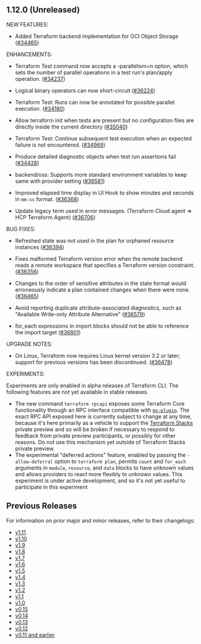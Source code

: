 ## 1.12.0 (Unreleased)


NEW FEATURES:

* Added Terraform backend implementation for OCI Object Storage ([#34465](https://github.com/hashicorp/terraform/issues/34465))


ENHANCEMENTS:

* Terraform Test command now accepts a -parallelism=n option, which sets the number of parallel operations in a test run's plan/apply operation. ([#34237](https://github.com/hashicorp/terraform/issues/34237))

* Logical binary operators can now short-circuit ([#36224](https://github.com/hashicorp/terraform/issues/36224))

* Terraform Test: Runs can now be annotated for possible parallel execution. ([#34180](https://github.com/hashicorp/terraform/issues/34180))

* Allow terraform init when tests are present but no configuration files are directly inside the current directory ([#35040](https://github.com/hashicorp/terraform/issues/35040))

* Terraform Test: Continue subsequent test execution when an expected failure is not encountered. ([#34969](https://github.com/hashicorp/terraform/issues/34969))

* Produce detailed diagnostic objects when test run assertions fail ([#34428](https://github.com/hashicorp/terraform/issues/34428))

* backend/oss: Supports more standard environment variables to keep same with provider setting ([#36581](https://github.com/hashicorp/terraform/issues/36581))

* Improved elapsed time display in UI Hook to show minutes and seconds in `mm:ss` format. ([#36368](https://github.com/hashicorp/terraform/issues/36368))

* Update legacy term used in error messages. (Terraform Cloud agent => HCP Terraform Agent) ([#36706](https://github.com/hashicorp/terraform/issues/36706))


BUG FIXES:

* Refreshed state was not used in the plan for orphaned resource instances ([#36394](https://github.com/hashicorp/terraform/issues/36394))

* Fixes malformed Terraform version error when the remote backend reads a remote workspace that specifies a Terraform version constraint. ([#36356](https://github.com/hashicorp/terraform/issues/36356))

* Changes to the order of sensitive attributes in the state format would erroneously indicate a plan contained changes when there were none. ([#36465](https://github.com/hashicorp/terraform/issues/36465))

* Avoid reporting duplicate attribute-associated diagnostics, such as "Available Write-only Attribute Alternative" ([#36579](https://github.com/hashicorp/terraform/issues/36579))

* for_each expressions in import blocks should not be able to reference the import target ([#36801](https://github.com/hashicorp/terraform/issues/36801))


UPGRADE NOTES:

* On Linux, Terraform now requires Linux kernel version 3.2 or later; support for previous versions has been discontinued. ([#36478](https://github.com/hashicorp/terraform/issues/36478))


EXPERIMENTS:

Experiments are only enabled in alpha releases of Terraform CLI. The following features are not yet available in stable releases.

- The new command `terraform rpcapi` exposes some Terraform Core functionality through an RPC interface compatible with [`go-plugin`](https://github.com/hashicorp/go-plugin). The exact RPC API exposed here is currently subject to change at any time, because it's here primarily as a vehicle to support the [Terraform Stacks](https://www.hashicorp.com/blog/terraform-stacks-explained) private preview and so will be broken if necessary to respond to feedback from private preview participants, or possibly for other reasons. Do not use this mechanism yet outside of Terraform Stacks private preview.
- The experimental "deferred actions" feature, enabled by passing the `-allow-deferral` option to `terraform plan`, permits `count` and `for_each` arguments in `module`, `resource`, and `data` blocks to have unknown values and allows providers to react more flexibly to unknown values. This experiment is under active development, and so it's not yet useful to participate in this experiment

## Previous Releases

For information on prior major and minor releases, refer to their changelogs:

- [v1.11](https://github.com/hashicorp/terraform/blob/v1.11/CHANGELOG.md)
- [v1.10](https://github.com/hashicorp/terraform/blob/v1.10/CHANGELOG.md)
- [v1.9](https://github.com/hashicorp/terraform/blob/v1.9/CHANGELOG.md)
- [v1.8](https://github.com/hashicorp/terraform/blob/v1.8/CHANGELOG.md)
- [v1.7](https://github.com/hashicorp/terraform/blob/v1.7/CHANGELOG.md)
- [v1.6](https://github.com/hashicorp/terraform/blob/v1.6/CHANGELOG.md)
- [v1.5](https://github.com/hashicorp/terraform/blob/v1.5/CHANGELOG.md)
- [v1.4](https://github.com/hashicorp/terraform/blob/v1.4/CHANGELOG.md)
- [v1.3](https://github.com/hashicorp/terraform/blob/v1.3/CHANGELOG.md)
- [v1.2](https://github.com/hashicorp/terraform/blob/v1.2/CHANGELOG.md)
- [v1.1](https://github.com/hashicorp/terraform/blob/v1.1/CHANGELOG.md)
- [v1.0](https://github.com/hashicorp/terraform/blob/v1.0/CHANGELOG.md)
- [v0.15](https://github.com/hashicorp/terraform/blob/v0.15/CHANGELOG.md)
- [v0.14](https://github.com/hashicorp/terraform/blob/v0.14/CHANGELOG.md)
- [v0.13](https://github.com/hashicorp/terraform/blob/v0.13/CHANGELOG.md)
- [v0.12](https://github.com/hashicorp/terraform/blob/v0.12/CHANGELOG.md)
- [v0.11 and earlier](https://github.com/hashicorp/terraform/blob/v0.11/CHANGELOG.md)
